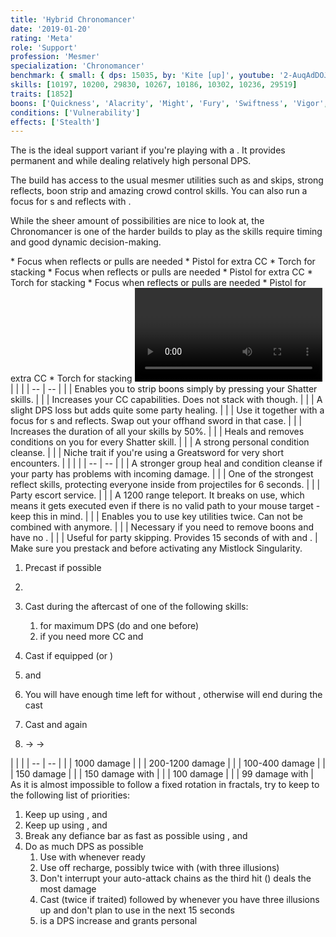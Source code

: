 ```yaml
---
title: 'Hybrid Chronomancer'
date: '2019-01-20'
rating: 'Meta'
role: 'Support'
profession: 'Mesmer'
specialization: 'Chronomancer'
benchmark: { small: { dps: 15035, by: 'Kite [up]', youtube: '2-AuqAdDOJE' } }
skills: [10197, 10200, 29830, 10267, 10186, 10302, 10236, 29519]
traits: [1852]
boons: ['Quickness', 'Alacrity', 'Might', 'Fury', 'Swiftness', 'Vigor', 'Aegis']
conditions: ['Vulnerability']
effects: ['Stealth']
---
```


The <Specialization text="Hybrid Chronomancer" name="chronomancer"/> is the ideal support variant if you're playing with a <Specialization name="druid"/>. It provides permanent <Boon name="quickness"/> and <Boon name="alacrity"/> while dealing relatively high personal DPS.

The build has access to the usual mesmer utilities such as <Skill id="10197"/> and <Effect name="stealth"/> skips, strong reflects, boon strip and amazing crowd control skills. You can also run a focus for <Skill id="10363"/> <Control name="pull"/>s and reflects with <Trait id="751"/>.

While the sheer amount of possibilities are nice to look at, the Chronomancer is one of the harder builds to play as the skills require timing and good dynamic decision-making.

<Divider text="Equipment"/>

<Tabs outlined>
<Tab title="150 Agony Resistance">
<Grid>
<GridItem sm="4">
<Armor weight="Light" helmAffix="Diviner" helmRune="Eagle" shouldersAffix="Assassin" shouldersRune="Eagle" coatAffix="Diviner" coatRune="Eagle" glovesAffix="Diviner" glovesRune="Eagle" leggingsAffix="Diviner" leggingsRune="Eagle" bootsAffix="Diviner" bootsRune="Eagle"/>
</GridItem>

<GridItem sm="4">
<Weapons weapon1MainType="Sword" weapon1MainAffix="Diviner" weapon1MainSigil1="Concentration" weapon1OffType="Shield" weapon1OffAffix="Diviner" weapon1OffSigil="Impact" weapon2OffType="Sword" weapon2OffAffix="Diviner" weapon2OffSigil="Impact"/>

<Card title="Swap Weapons">
* Focus when reflects or pulls are needed
* Pistol for extra CC
* Torch for <Boon name="might"/> stacking
</Card>
</GridItem>

<GridItem sm="4">
<BackAndTrinkets backItemAffix="Diviner" accessory1Affix="Diviner" accessory2Affix="Diviner" amuletAffix="Diviner" ring1Affix="Diviner" ring2Affix="Diviner"/>

<Consumables food="Plate of Truffle Steak" utilityId="67530" infusion="Precise +9 Agony Infusion"/>
</GridItem>
</Grid>
</Tab>

<Tab title="217+ Agony Resistance">
<Grid>
<GridItem sm="4">
<Armor weight="Light" helmAffix="Diviner" helmRune="Eagle" shouldersAffix="Diviner" shouldersRune="Eagle" coatAffix="Diviner" coatRune="Eagle" glovesAffix="Diviner" glovesRune="Eagle" leggingsAffix="Diviner" leggingsRune="Eagle" bootsAffix="Diviner" bootsRune="Eagle"/>
</GridItem>

<GridItem sm="4">
<Weapons weapon1MainType="Sword" weapon1MainAffix="Diviner" weapon1MainSigil1="Force" weapon1OffType="Shield" weapon1OffAffix="Diviner" weapon1OffSigil="Impact" weapon2OffType="Sword" weapon2OffAffix="Diviner" weapon2OffSigil="Impact"/>

<Card title="Swap Weapons">
* Focus when reflects or pulls are needed
* Pistol for extra CC
* Torch for <Boon name="might"/> stacking
</Card>
</GridItem>

<GridItem sm="4">
<BackAndTrinkets backItemAffix="Diviner" accessory1Affix="Diviner" accessory2Affix="Diviner" amuletAffix="Diviner" ring1Affix="Diviner" ring2Affix="Diviner"/>

<Consumables food="Plate of Truffle Steak" utilityId="67530" infusion="Precise +9 Agony Infusion"/>
</GridItem>
</Grid>
</Tab>

<Tab title="301 Agony Resistance">
<Grid>
<GridItem sm="4">
<Armor weight="Light" helmAffix="Diviner" helmRune="Eagle" shouldersAffix="Assassin" shouldersRune="Eagle" coatAffix="Diviner" coatRune="Eagle" glovesAffix="Assassin" glovesRune="Eagle" leggingsAffix="Diviner" leggingsRune="Eagle" bootsAffix="Assassin" bootsRune="Eagle"/>
</GridItem>

<GridItem sm="4">
<Weapons weapon1MainType="Sword" weapon1MainAffix="Diviner" weapon1MainSigil1="Force" weapon1OffType="Shield" weapon1OffAffix="Diviner" weapon1OffSigil="Impact" weapon2OffType="Sword" weapon2OffAffix="Diviner" weapon2OffSigil="Impact"/>

<Card title="Swap Weapons">
* Focus when reflects or pulls are needed
* Pistol for extra CC
* Torch for <Boon name="might"/> stacking
</Card>
</GridItem>

<GridItem sm="4">
<BackAndTrinkets backItemAffix="Diviner" accessory1Affix="Diviner" accessory2Affix="Diviner" amuletAffix="Diviner" ring1Affix="Diviner" ring2Affix="Diviner"/>

<Consumables food="Plate of Truffle Steak" utilityId="67530" infusionId="49436"/>
</GridItem>
</Grid>
</Tab>
</Tabs>

<Divider text="Build"/>

<Grid>
<GridItem sm="7">
<Traits traits1Id="1" traits1="Dueling" traits1SelectedIds="701,708,692" traits2Id="24" traits2="Illusions" traits2SelectedIds="721,729,733" traits3Id="40" traits3="Chronomancer" traits3SelectedIds="1995,1978,1890"/>
</GridItem>

<GridItem sm="5">
<Skills healId="21750" utility1Id="30814" utility2Id="29856" utility3Id="10236" eliteId="10311"/>

<Video youtube="2-AuqAdDOJE" title="Inspi/Dueling by Kite [up] - 15k DPS"/>

This build variant has the highest personal DPS but needs <Skill id="10311"/> to keep up permanent <Boon name="quickness"/> and can't share <Boon name="aegis"/>.
</GridItem>

<GridItem sm="7">
<Traits title="Domination variant" traits1="Domination" traits1Selected="Empowered Illusions,, Mental Anguish" traits1SelectedIds="682,713,680"/>
</GridItem>

<GridItem sm="5">
The domination variant is recommended when you need more CC (take <Trait name="Confounding Suggestions"/>) and **required** when enemy boons are present (take <Trait name="Shattered Concentration"/>).
</GridItem>
</Grid>

<Divider text="Situational"/>

<Grid>
<GridItem>
<Card title="Situational Traits">
| | |
| -- | -- |
| <Trait name="Shattered Concentration" size="big" disableText/> | Enables you to strip boons simply by pressing your Shatter skills. |
| <Trait name="Confounding Suggestions" size="big" disableText/> | Increases your CC capabilities. Does not stack with <Item name="Paralyzation" type="Sigil"/> though. |
| <Trait id="1987" size="big" disableText/> | A slight DPS loss but adds quite some party healing. |
| <Trait id="751" size="big" disableText/> | Use it together with a focus for <Control name="pull"/>s and reflects. Swap out your offhand sword in that case. |
| <Trait id="674" size="big" disableText/> | Increases the duration of all your <Effect name="stealth"/> skills by 50%. |
| <Trait id="740" size="big" disableText/> | Heals and removes conditions on you for every Shatter skill. |
| <Trait id="744" size="big" disableText/> | A strong personal condition cleanse. |
| <Trait name="Imagined Burden" size="big" disableText/> | Niche trait if you're using a Greatsword for very short encounters. |
</Card>
</GridItem>

<GridItem>
<Card title="Situational Skills">
| | |
| -- | -- |
| <Skill id="30305" size="big" disableText/> | A stronger group heal and condition cleanse if your party has problems with incoming damage. |
| <Skill id="34326" size="big" disableText/> | One of the strongest reflect skills, protecting everyone inside from projectiles for 6 seconds. |
| <Skill id="10197" size="big" disableText/> | Party escort service. |
| <Skill id="10200" size="big" disableText/> | A 1200 range teleport. It breaks <Control name="stun"/> on use, which means it gets executed even if there is no valid path to your mouse target - keep this in mind. |
| <Skill id="29578" size="big" disableText/> | Enables you to use key utilities twice. Can not be combined with <Skill id="29830"/> anymore. |
| <Skill id="10267" size="big" disableText/> | Necessary if you need to remove boons and have no <Specialization name="spellbreaker"/>. |
| <Skill id="10245" size="big" disableText/> | Useful for party skipping. Provides 15 seconds of <Effect name="stealth"/> with <Trait id="674"/> and <Skill id="29830"/>. |
</Card>
</GridItem>
</Grid>

<Divider text="Details"/>

<Grid>
<GridItem sm="7">
<Card title="Written Opener">
Make sure you prestack <Boon name="Quickness"/> and <Boon name="Alacrity"/> before activating any Mistlock Singularity.

1. Precast <Skill id="30769"/> if possible
2. <Skill id="10173"/>
3. Cast <Skill id="29830"/> during the aftercast of one of the following skills:
   1. <Skill id="21750"/> for maximum DPS (do <Skill id="30643"/> and one <Skill id="10174"/> before)
   2. <Skill id="30643"/> if you need more CC and <Boon name="Alacrity"/>
4. Cast <Skill id="10311"/> if equipped (or <Skill id="29519"/>)
5. <Skill id="10236"/> and <Skill id="30814"/>
6. You will have enough time left for <Skill name="Well of Recall"/> without <Skill id="10311"/>, otherwise <Skill id="30747"/> will end during the cast
7. Cast <Skill id="10236"/> and <Skill id="30814"/> again
8. <Skill id="10174"/> -> <Skill id="21750"/> -> <Skill id="10174"/>

   </Card>

<Card title="CC skills">
| | |
| -- | -- |
| <Skill id="29519"/> | 1000 damage |
| <Skill id="30643"/> | 200-1200 damage |
| <Skill id="10287"/> | 100-400 damage |
| <Skill id="10363"/> | 150 damage |
| <Skill id="30814"/> | 150 damage with <Condition name="slow"/> |
| <Skill id="10358"/> | 100 damage |
| <Skill id="29856"/> | 99 damage with <Condition name="chilled"/> |
</Card>
</GridItem>

<GridItem sm="5">
<Card title="Skill priority">
As it is almost impossible to follow a fixed rotation in fractals, try to keep to the following list of priorities:

1. Keep up <Boon name="quickness"/> using <Skill id="10311"/>, <Skill id="30814"/> and <Skill id="10236"/>
2. Keep up <Boon name="alacrity"/> using <Skill id="30643"/>, <Skill id="29856"/> and <Skill id="10236"/>
3. Break any defiance bar as fast as possible using <Skill id="30643"/>, <Skill id="10287"/> and <Skill id="29519"/>
4. Do as much DPS as possible
   1. Use <Skill id="10174"/> with <Skill id="21750"/> whenever ready
   2. Use <Skill id="10334"/> off recharge, possibly twice with <Skill id="29830"/> (with three illusions)
   3. Don't interrupt your auto-attack chains as the third hit (<Skill id="10172"/>) deals the most damage
   4. Cast <Skill id="49068"/> (twice if traited) followed by <Skill id="10190"/> whenever you have three illusions up and don't plan to use <Skill id="29830"/> in the next 15 seconds
   5. <Skill id="30769"/> is a DPS increase and grants personal <Boon name="protection"/>

</Card>
</GridItem>
</Grid>
